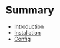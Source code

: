 # Summary

* [Introduction](README.md)
* [Installation](/installation.md)
* [Config](/config.md)



